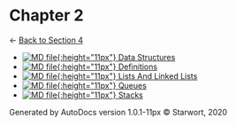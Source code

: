 # Chapter 2

← [Back to Section 4](..)

- [![MD file](https://img.icons8.com/windows/512/4a90e2/regular-document.png){:height="11px"} Data Structures](data_structures.html)
- [![MD file](https://img.icons8.com/windows/512/4a90e2/regular-document.png){:height="11px"} Definitions](definitions.html)
- [![MD file](https://img.icons8.com/windows/512/4a90e2/regular-document.png){:height="11px"} Lists And Linked Lists](lists_and_linked_lists.html)
- [![MD file](https://img.icons8.com/windows/512/4a90e2/regular-document.png){:height="11px"} Queues](queues.html)
- [![MD file](https://img.icons8.com/windows/512/4a90e2/regular-document.png){:height="11px"} Stacks](stacks.html)

Generated by AutoDocs version 1.0.1-11px © Starwort, 2020
